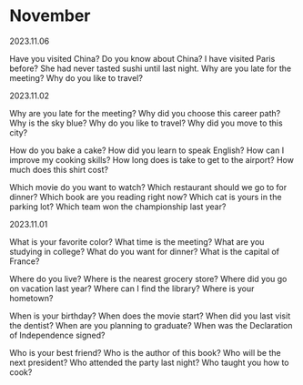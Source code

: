 # November

2023.11.06

Have you visited China? Do you know about China?
I have visited Paris before?
She had never tasted sushi until last night.
Why are you late for the meeting?
Why do you like to travel?

2023.11.02

Why are you late for the meeting?
Why did you choose this career path?
Why is the sky blue?
Why do you like to travel?
Why did you move to this city?

How do you bake a cake?
How did you learn to speak English?
How can I improve my cooking skills?
How long does is take to get to the airport?
How much does this shirt cost?

Which movie do you want to watch?
Which restaurant should we go to for dinner?
Which book are you reading right now?
Which cat is yours in the parking lot?
Which team won the championship last year?

2023.11.01

What is your favorite color?
What time is the meeting?
What are you studying in college?
What do you want for dinner?
What is the capital of France?

Where do you live?
Where is the nearest grocery store?
Where did you go on vacation last year?
Where can I find the library?
Where is your hometown?

When is your birthday?
When does the movie start?
When did you last visit the dentist?
When are you planning to graduate?
When was the Declaration of Independence signed?

Who is your best friend?
Who is the author of this book?
Who will be the next president?
Who attended the party last night?
Who taught you how to cook?
